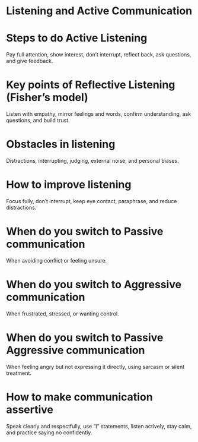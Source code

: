# Listening and Active Communication

# Steps to do Active Listening
Pay full attention, show interest, don’t interrupt, reflect back, ask questions, and give feedback.

# Key points of Reflective Listening (Fisher’s model)
Listen with empathy, mirror feelings and words, confirm understanding, ask questions, and build trust.

# Obstacles in listening
Distractions, interrupting, judging, external noise, and personal biases.

# How to improve listening
Focus fully, don’t interrupt, keep eye contact, paraphrase, and reduce distractions.

# When do you switch to Passive communication
When avoiding conflict or feeling unsure.

# When do you switch to Aggressive communication
When frustrated, stressed, or wanting control.

# When do you switch to Passive Aggressive communication
When feeling angry but not expressing it directly, using sarcasm or silent treatment.

# How to make communication assertive
Speak clearly and respectfully, use “I” statements, listen actively, stay calm, and practice saying no confidently.
